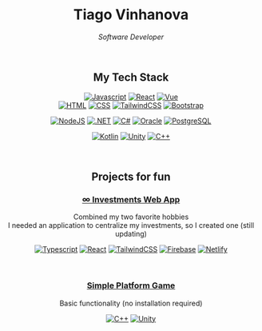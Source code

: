 <div align="center">
  
# Tiago Vinhanova

<p><em>Software Developer</em></p>

<br />

## My Tech Stack

[![Javascript](https://img.shields.io/badge/JavaScript-F7DF1E?style=for-the-badge&logo=javascript&logoColor=323330)](#)
[![React](https://img.shields.io/badge/React-20232A?style=for-the-badge&logo=react&logoColor=61DAFB)](#)
[![Vue](https://img.shields.io/badge/Vue-35495E?style=for-the-badge&logo=vuedotjs&logoColor=4FC08D)](#)
<br />
[![HTML](https://img.shields.io/badge/HTML5-E34F26?style=for-the-badge&logo=html5&logoColor=white)](#)
[![CSS](https://img.shields.io/badge/CSS3-1572B6?style=for-the-badge&logo=css3&logoColor=white)](#)
[![TailwindCSS](https://img.shields.io/badge/Tailwind-38B2AC?style=for-the-badge&logo=tailwind-css&logoColor=white)](#)
[![Bootstrap](https://img.shields.io/badge/Bootstrap-563D7C?style=for-the-badge&logo=bootstrap&logoColor=white)](#)

[![NodeJS](https://img.shields.io/badge/Node-339933?style=for-the-badge&logo=nodedotjs&logoColor=white)](#)
[![.NET](https://img.shields.io/badge/.net-512BD4?style=for-the-badge&logo=dotnet&logoColor=white)](#)
[![C#](https://img.shields.io/badge/C%23-239120?style=for-the-badge&logo=csharp&logoColor=white)](#)
[![Oracle](https://img.shields.io/badge/oracle-F80000?style=for-the-badge&logo=oracle&logoColor=white)](#)
[![PostgreSQL](https://img.shields.io/badge/PostgreSQL-316192?style=for-the-badge&logo=postgresql&logoColor=white)](#)

[![Kotlin](https://img.shields.io/badge/Kotlin-0095D5?&style=for-the-badge&logo=kotlin&logoColor=white)](#)
[![Unity](https://img.shields.io/badge/Unity-100000?style=for-the-badge&logo=unity&logoColor=white)](#)
[![C++](https://img.shields.io/badge/c++-00599C?style=for-the-badge&logo=cplusplus&logoColor=white)](#)

<br />

## Projects for fun

### [∞ Investments Web App](https://tiagovinhanova.com)
Combined my two favorite hobbies <br />
I needed an application to centralize my investments, so I created one (still updating)

[![Typescript](https://img.shields.io/badge/Typescript-3178C6?style=for-the-badge&logo=typescript&logoColor=61DAFB)](#)
[![React](https://img.shields.io/badge/React-20232A?style=for-the-badge&logo=react&logoColor=61DAFB)](#)
[![TailwindCSS](https://img.shields.io/badge/Tailwind-38B2AC?style=for-the-badge&logo=tailwind-css&logoColor=white)](#)
[![Firebase](https://img.shields.io/badge/Firebase-FFCA28?style=for-the-badge&logo=firebase&logoColor=white)](#)
[![Netlify](https://img.shields.io/badge/Netlify-00C7B7?style=for-the-badge&logo=netlify&logoColor=white)](#)

<br />

### [Simple Platform Game](https://vinhanova.itch.io/platform-game)
Basic functionality (no installation required)

[![C++](https://img.shields.io/badge/c++-00599C?style=for-the-badge&logo=cplusplus&logoColor=white)](#)
[![Unity](https://img.shields.io/badge/Unity-100000?style=for-the-badge&logo=unity&logoColor=white)](#)

<br />

<!-- ![Repository’s Stats](http://github-profile-summary-cards.vercel.app/api/cards/profile-details?username=Vinhanova&theme=github_dark) -->
</div>
